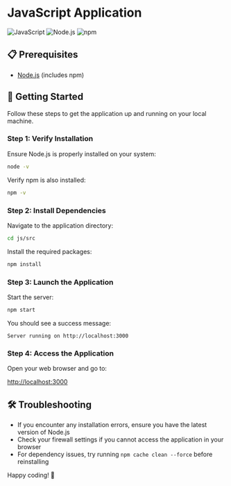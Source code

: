 # JavaScript Application

![JavaScript](https://img.shields.io/badge/JavaScript-F7DF1E?style=for-the-badge&logo=javascript&logoColor=black)
![Node.js](https://img.shields.io/badge/Node.js-339933?style=for-the-badge&logo=nodedotjs&logoColor=white)
![npm](https://img.shields.io/badge/npm-CB3837?style=for-the-badge&logo=npm&logoColor=white)

## 📋 Prerequisites

- [Node.js](https://nodejs.org/en/download) (includes npm)

## 🚀 Getting Started

Follow these steps to get the application up and running on your local machine.

### Step 1: Verify Installation

Ensure Node.js is properly installed on your system:

```bash
node -v
```

Verify npm is also installed:

```bash
npm -v
```

### Step 2: Install Dependencies

Navigate to the application directory:

```bash
cd js/src
```

Install the required packages:

```bash
npm install
```

### Step 3: Launch the Application

Start the server:

```bash
npm start
```

You should see a success message:

```
Server running on http://localhost:3000
```

### Step 4: Access the Application

Open your web browser and go to:

[http://localhost:3000](http://localhost:3000)

## 🛠️ Troubleshooting

- If you encounter any installation errors, ensure you have the latest version of Node.js
- Check your firewall settings if you cannot access the application in your browser
- For dependency issues, try running `npm cache clean --force` before reinstalling

Happy coding! 🎉
